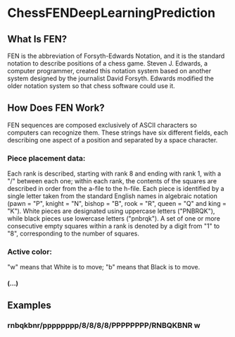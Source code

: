 # ChessFENDeepLearningPrediction
## What Is FEN?
FEN is the abbreviation of Forsyth-Edwards Notation, and it is the standard notation to describe positions of a chess game. Steven J. Edwards, a computer programmer, created this notation system based on another system designed by the journalist David Forsyth. Edwards modified the older notation system so that chess software could use it.
## How Does FEN Work?
FEN sequences are composed exclusively of ASCII characters so computers can recognize them. These strings have six different fields, each describing one aspect of a position and separated by a space character.
### Piece placement data: 
Each rank is described, starting with rank 8 and ending with rank 1, with a "/" between each one; within each rank, the contents of the squares are described in order from the a-file to the h-file. Each piece is identified by a single letter taken from the standard English names in algebraic notation (pawn = "P", knight = "N", bishop = "B", rook = "R", queen = "Q" and king = "K"). White pieces are designated using uppercase letters ("PNBRQK"), while black pieces use lowercase letters ("pnbrqk"). A set of one or more consecutive empty squares within a rank is denoted by a digit from "1" to "8", corresponding to the number of squares.

### Active color:
"w" means that White is to move; "b" means that Black is to move.

#### (...)
## Examples
### rnbqkbnr/pppppppp/8/8/8/8/PPPPPPPP/RNBQKBNR w


